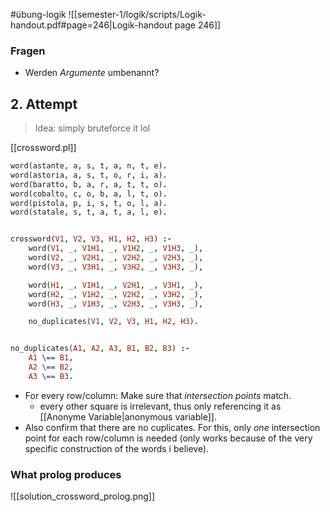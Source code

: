 #übung-logik 
![[semester-1/logik/scripts/Logik-handout.pdf#page=246|Logik-handout page 246]]

### Fragen
- Werden _Argumente_ umbenannt?


## 2. Attempt

> Idea: simply bruteforce it lol

[[crossword.pl]]

```prolog
word(astante, a, s, t, a, n, t, e).
word(astoria, a, s, t, o, r, i, a).
word(baratto, b, a, r, a, t, t, o).
word(cobalto, c, o, b, a, l, t, o).
word(pistola, p, i, s, t, o, l, a).
word(statale, s, t, a, t, a, l, e).


crossword(V1, V2, V3, H1, H2, H3) :-
    word(V1, _, V1H1, _, V1H2, _, V1H3, _),
    word(V2, _, V2H1, _, V2H2, _, V2H3, _),
    word(V3, _, V3H1, _, V3H2, _, V3H3, _),

    word(H1, _, V1H1, _, V2H1, _, V3H1, _),
    word(H2, _, V1H2, _, V2H2, _, V3H2, _),
    word(H3, _, V1H3, _, V2H3, _, V3H3, _),

    no_duplicates(V1, V2, V3, H1, H2, H3).


no_duplicates(A1, A2, A3, B1, B2, B3) :-
    A1 \== B1,
    A2 \== B2,
    A3 \== B3.
``` 

- For every row/column: Make sure that _intersection points_ match.
	- every other square is irrelevant, thus only referencing it as [[Anonyme Variable|anonymous variable]].
- Also confirm that there are no cuplicates. For this, only _one_ intersection point for each row/column is needed (only works because of the very specific construction of the words i believe).


### What prolog produces

![[solution_crossword_prolog.png]]


